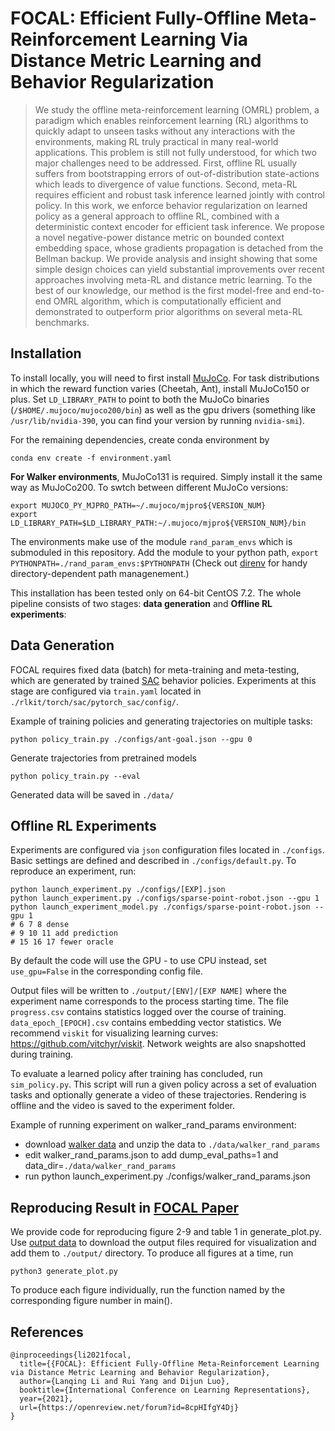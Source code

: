 # FOCAL: Efficient Fully-Offline Meta-Reinforcement Learning Via Distance Metric Learning and Behavior Regularization
<!-- 
> Meta-learning for offline reinforcement learning (OMRL) is an understudied problem with tremendous potential impact by enabling RL algorithms in many real-world applications. A popular solution to the problem is to infer task identity as augmented state using a context-based encoder, for which efficient learning of task representations remains an open challenge. In this work, we improve upon one of the SOTA OMRL algorithms, FOCAL, by incorporating intra-task attention mechanism and inter-task contrastive learning objectives for more effective task inference and learning of control. Theoretical analysis and experiments are presented to demonstrate the superior performance, efficiency and robustness of our end-to-end and model-free method compared to prior algorithms across multiple meta-RL benchmarks. -->

> We study the offline meta-reinforcement learning (OMRL) problem, a paradigm which enables reinforcement learning (RL) algorithms to quickly adapt to unseen tasks without any interactions with the environments, making RL truly practical in many real-world applications. This problem is still not fully understood, for which two major challenges need to be addressed. First, offline RL usually suffers from bootstrapping errors of out-of-distribution state-actions which leads to divergence of value functions. Second, meta-RL requires efficient and robust task inference learned jointly with control policy. In this work, we enforce behavior regularization on learned policy as a general approach to offline RL, combined with a deterministic context encoder for efficient task inference. We propose a novel negative-power distance metric on bounded context embedding space, whose gradients propagation is detached from the Bellman backup. We provide analysis and insight showing that some simple design choices can yield substantial improvements over recent approaches involving meta-RL and distance metric learning. To the best of our knowledge, our method is the first model-free and end-to-end OMRL algorithm, which is computationally efficient and demonstrated to outperform prior algorithms on several meta-RL benchmarks.

## Installation
To install locally, you will need to first install [MuJoCo](https://www.roboti.us/index.html). For task distributions in which the reward function varies (Cheetah, Ant), install MuJoCo150 or plus. Set `LD_LIBRARY_PATH` to point to both the MuJoCo binaries (`/$HOME/.mujoco/mujoco200/bin`) as well as the gpu drivers (something like `/usr/lib/nvidia-390`, you can find your version by running `nvidia-smi`).

For the remaining dependencies, create conda environment by
```
conda env create -f environment.yaml
```

<!-- For task distributions where the transition function (dynamics)  varies  -->

**For Walker environments**, MuJoCo131 is required.
Simply install it the same way as MuJoCo200. To swtch between different MuJoCo versions:

```
export MUJOCO_PY_MJPRO_PATH=~/.mujoco/mjpro${VERSION_NUM}
export LD_LIBRARY_PATH=$LD_LIBRARY_PATH:~/.mujoco/mjpro${VERSION_NUM}/bin
``` 

The environments make use of the module `rand_param_envs` which is submoduled in this repository. Add the module to your python path, `export PYTHONPATH=./rand_param_envs:$PYTHONPATH` (Check out [direnv](https://direnv.net/) for handy directory-dependent path managenement.)


This installation has been tested only on 64-bit CentOS 7.2. The whole pipeline consists of two stages: **data generation** and **Offline RL experiments**:

## Data Generation

FOCAL requires fixed data (batch) for meta-training and meta-testing, which are generated by trained [SAC](https://arxiv.org/pdf/1801.01290.pdf) behavior policies. Experiments at this stage are configured via `train.yaml` located in `./rlkit/torch/sac/pytorch_sac/config/`.  

Example of training policies and generating trajectories on multiple tasks:

```
python policy_train.py ./configs/ant-goal.json --gpu 0
```

Generate trajectories from pretrained models

```
python policy_train.py --eval
```

Generated data will be saved in `./data/`

## Offline RL Experiments
Experiments are configured via `json` configuration files located in `./configs`. Basic settings are defined and described in `./configs/default.py`. To reproduce an experiment, run: 
```
python launch_experiment.py ./configs/[EXP].json
python launch_experiment.py ./configs/sparse-point-robot.json --gpu 1
python launch_experiment_model.py ./configs/sparse-point-robot.json --gpu 1
# 6 7 8 dense
# 9 10 11 add prediction
# 15 16 17 fewer oracle
```
By default the code will use the GPU - to use CPU instead, set `use_gpu=False` in the corresponding config file.

Output files will be written to `./output/[ENV]/[EXP NAME]` where the experiment name corresponds to the process starting time. The file `progress.csv` contains statistics logged over the course of training. `data_epoch_[EPOCH].csv` contains embedding vector statistics. We recommend `viskit` for visualizing learning curves: https://github.com/vitchyr/viskit. Network weights are also snapshotted during training.

To evaluate a learned policy after training has concluded, run `sim_policy.py`. This script will run a given policy across a set of evaluation tasks and optionally generate a video of these trajectories. Rendering is offline and the video is saved to the experiment folder.

Example of running experiment on walker_rand_params environment:


- download [walker data](https://drive.google.com/file/d/1zdaUX-LC8c6AaS9We85bUvoA_9iHZcyg/view?usp=sharing) and unzip the data to `./data/walker_rand_params`
- edit walker_rand_params.json to add dump_eval_paths=1 and data_dir=`./data/walker_rand_params`
- run python launch_experiment.py ./configs/walker_rand_params.json

## Reproducing Result in [FOCAL Paper](https://openreview.net/forum?id=8cpHIfgY4Dj)

We provide code for reproducing figure 2-9 and table 1 in generate_plot.py. Use [output data](https://drive.google.com/file/d/1ZOF68UHCVAHPPEJBbYutfXpBD567J20U/view?usp=sharing) to download the output files required for visualization and add them to `./output/` directory. To produce all figures at a time, run
```
python3 generate_plot.py
```

To produce each figure individually, run the function named by the corresponding figure number in main().

## References

```
@inproceedings{li2021focal,
  title={{FOCAL}: Efficient Fully-Offline Meta-Reinforcement Learning via Distance Metric Learning and Behavior Regularization},
  author={Lanqing Li and Rui Yang and Dijun Luo},
  booktitle={International Conference on Learning Representations},
  year={2021},
  url={https://openreview.net/forum?id=8cpHIfgY4Dj}
}
```



